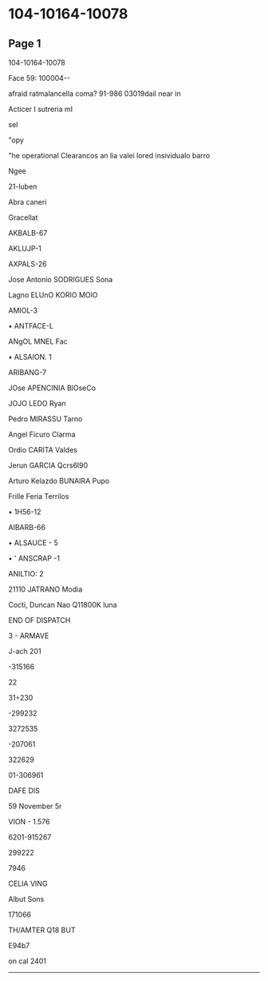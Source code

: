 # 104-10164-10078

## Page 1

104-10164-10078

Face 59: 100004--

afraid ratmalancella coma? 91-986 03019dail near in

Acticer I sutreria mI

sel

"opy

"he operational Clearancos an lia valei lored insividualo barro

Ngee

21-luben

Abra caneri

Gracellat

AKBALB-67

AKLUJP-1

AXPALS-26

Jose Antonio SODRIGUES Sona

Lagno ELUnO KORIO MOlO

AMIOL-3

• ANTFACE-L

ANgOL MNEL Fac

• ALSAION. 1

ARIBANG-7

JOse APENCINIA BlOseCo

JOJO LEDO Ryan

Pedro MIRASSU Tarno

Angel Ficuro Clarma

Ordio CARITA Valdes

Jerun GARCIA Qcrs6l90

Arturo Kelazdo BUNAIRA Pupo

Frille Feria Terrilos

• 1H56-12

AIBARB-66

• ALSAUCE - 5

• ' ANSCRAP -1

ANILTIO: 2

21110 JATRANO Modia

Cocti, Duncan Nao Q11800K luna

END OF DISPATCH

3 - ARMAVE

J-ach 201

-315166

22

31÷230

-299232

3272535

-207061

322629

01-306961

DAFE DIS

59 November 5r

VION - 1.576

6201-915267

299222

7946

CELIA VING

Albut Sons

171066

TH/AMTER Q18 BUT

E94b7

on cal 2401

---

